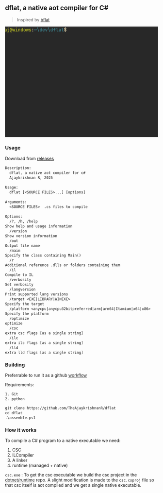 ## dflat, a native aot compiler for C#

>Inspired by  [bflat](https://github.com/bflattened/bflat)

![demo](https://github.com/TheAjaykrishnanR/dflat/blob/master/imgs/WindowsTerminal_IMA1T6cL6n.gif)

### Usage

Download from [releases](https://github.com/TheAjaykrishnanR/dflat/releases/tag/dflat-3-1)

```
Description:
  dflat, a native aot compiler for c#
  Ajaykrishnan R, 2025

Usage:
  dflat [<SOURCE FILES>...] [options]

Arguments:
  <SOURCE FILES>  .cs files to compile

Options:
  /?, /h, /help                                                      Show help and usage information
  /version                                                           Show version information
  /out                                                               Output file name
  /main                                                              Specify the class containing Main()
  /r                                                                 Additional reference .dlls or folders containing them
  /il                                                                Compile to IL
  /verbosity                                                         Set verbosity
  /langversion                                                       Print supported lang versions
  /target <EXE|LIBRARY|WINEXE>                                       Specify the target
  /platform <anycpu|anycpu32bitpreferred|arm|arm64|Itamium|x64|x86>  Specify the platform
  /optimize                                                          optimize
  /csc                                                               extra csc flags [as a single string]
  /ilc                                                               extra ilc flags [as a single string]
  /lld                                                               extra lld flags [as a single string]
```

### Building

Preferrable to run it as a github [workflow](https://github.com/TheAjaykrishnanR/dflat/blob/master/.github/workflows/build_dflat.yaml)

Requirements:

```
1. Git
2. python
```

```
git clone https://github.com/TheAjaykrishnanR/dflat
cd dflat
.\assemble.ps1
```

### How it works

To compile a C# program to a native executable we need:

1. CSC
2. ILCompiler
3. A linker
4. runtime (managed + native)

`csc.exe` : To get the csc executable we build the csc project in the [dotnet/runtime](https://github.com/dotnet/runtime) repo.
A slight modification is made to the `csc.csproj` file so that csc itself is aot compiled and we get a single native executable.



